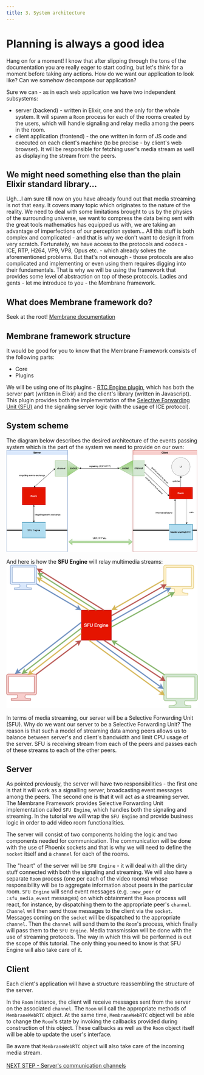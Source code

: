 ```yaml
---
title: 3. System architecture
---
```

# Planning is always a good idea
Hang on for a moment! I know that after slipping through the tons of the documentation you are really eager to start coding, but let's think for a moment before taking any actions. How do we want our application to look like?
Can we somehow decompose our application?

Sure we can - as in each web application we have two independent subsystems:
+ server (backend) - written in Elixir, one and the only for the whole system. It will spawn a `Room` process for each of the rooms created by the users, which will handle 
  signaling and relay media among the peers in the room.
+ client application (frontend) - the one written in form of JS code and executed on each client's machine (to be precise - by client's web browser). It will be responsible for fetching user's media stream as well as displaying the stream from the peers.

## We might need something else than the plain Elixir standard library...
Ugh...I am sure till now on you have already found out that media streaming is not that easy. It covers many topic which originates to the nature of the reality. 
We need to deal with some limitations brought to us by the physics of the surrounding universe, we want to compress the data being sent with the great tools 
mathematics has equipped us with, we are taking an advantage of imperfections of our perception system...
All this stuff is both complex and complicated - and that is why we don't want to design it from very scratch. Fortunately, we have access to the protocols
and codecs - ICE, RTP, H264, VP9, VP8, Opus etc. - which already solves the aforementioned problems. But that's not enough - 
those protocols are also complicated and implementing or even using them requires digging into their fundamentals. 
That is why we will be using the framework that provides some level of abstraction on top of these protocols. Ladies and gents - let me introduce to you - the Membrane framework.
## What does Membrane framework do?
Seek at the root! [Membrane documentation](https://membraneframework.org/guide/v0.7/introduction.html)
## Membrane framework structure
It would be good for you to know that the Membrane Framework consists of the following parts:
+ Core
+ Plugins

We will be using one of its plugins - [RTC Engine plugin](https://github.com/membraneframework/membrane_rtc_engine), which has both the server part (written in Elixir) 
and the client's library (written in Javascript). This plugin provides both the implementation of the 
[Selective Forwarding Unit (SFU)](https://github.com/membraneframework/membrane_rtc_engine) and the signaling server logic (with the usage of ICE protocol).

## System scheme
The diagram below describes the desired architecture of the events passing system which is the part of the system we need to provide on our own: <br>
![Application Scheme](assets/images/total_scheme.png)

And here is how the **SFU Engine** will relay multimedia streams:<br>
![SFU scheme](assets/images/SFU_scheme.png)<br>

In terms of media streaming, our server will be a Selective Forwarding Unit (SFU).
Why do we want our server to be a Selective Forwarding Unit? The reason is that such a model of streaming data 
among peers allows us to balance between server's and client's bandwidth and limit CPU usage of the server. 
SFU is receiving stream from each of the peers and passes each of these streams to each of the other peers. <br>

## Server
As pointed previously, the server will have two responsibilities - the first one is that it will work as a signalling server, broadcasting event messages among the peers.
The second one is that it will act as a streaming server. 
The Membrane Framework provides Selective Forwarding Unit implementation called `SFU Engine`, which handles both the signaling and streaming. 
In the tutorial we will wrap the `SFU Engine` and provide business logic in order to add video room functionalities.

The server will consist of two components holding the logic and two components needed for communication.
The communication will be done with the use of Phoenix sockets and that is why we will need to define the `socket` itself and a `channel` for each of the rooms.

The "heart" of the server will be `SFU Engine` - it will deal with all the dirty stuff connected with both the signaling and streaming. We will also have a separate `Room` process (one per each of the video rooms) whose responsibility will be to aggregate information about peers in the particular room.
`SFU Engine` will send event messages (e.g. `:new_peer` or `:sfu_media_event` messages) on which obtainment the `Room` process will react, for instance, by dispatching them to the appropriate peer's `channel`. `Channel` will then send those messages to the client via the `socket`.
Messages coming on the `socket` will be dispatched to the appropriate `channel`. Then the `channel` will send them to the `Room`'s process, which finally will pass them to the `SFU Engine`.
Media transmission will be done with the use of streaming protocols. The way in which this will be performed is out the scope of this tutorial. The only thing you need to know is that SFU Engine will also take care of it. 

## Client 
Each client's application will have a structure reassembling the structure of the server.

In the `Room` instance, the client will receive messages sent from the server on the associated `channel`. The `Room` will call the appropriate methods of `MembraneWebRTC` object.
At the same time, `MembraneWebRTC` object will be able to change the `Room`'s state by invoking the callbacks provided during construction of this object. These callbacks as well as the `Room` object itself will be able to update the user's interface. 

Be aware that `MembraneWebRTC` object will also take care of the incoming media stream.
<br><br>
[NEXT STEP - Server's communication channels](4_CreatingServersCommunicationChannels.md)